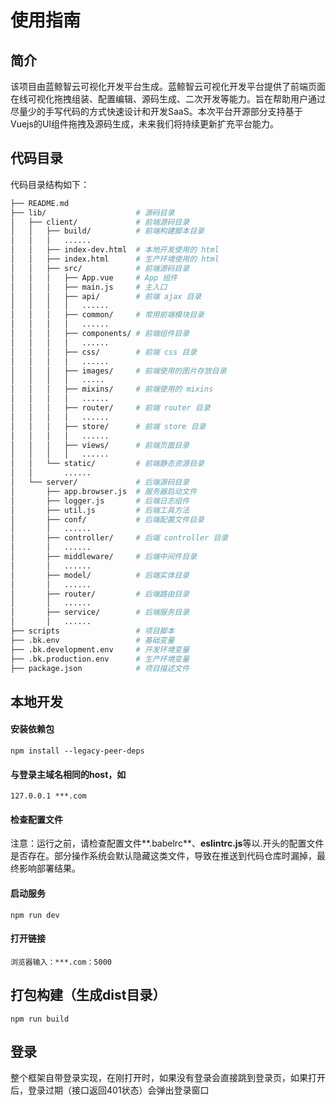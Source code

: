 # 使用指南

## 简介

该项目由蓝鲸智云可视化开发平台生成。蓝鲸智云可视化开发平台提供了前端页面在线可视化拖拽组装、配置编辑、源码生成、二次开发等能力。旨在帮助用户通过尽量少的手写代码的方式快速设计和开发SaaS。本次平台开源部分支持基于Vuejs的UI组件拖拽及源码生成，未来我们将持续更新扩充平台能力。

## 代码目录

代码目录结构如下：

```bash
├── README.md
├── lib/                    # 源码目录
│   ├── client/             # 前端源码目录
│   │   ├── build/          # 前端构建脚本目录
│   │   │   ......
│   │   ├── index-dev.html  # 本地开发使用的 html
│   │   ├── index.html      # 生产环境使用的 html
│   │   ├── src/            # 前端源码目录
│   │   │   ├── App.vue     # App 组件
│   │   │   ├── main.js     # 主入口
│   │   │   ├── api/        # 前端 ajax 目录
│   │   │   │   ......
│   │   │   ├── common/     # 常用前端模块目录
│   │   │   │   ......
│   │   │   ├── components/ # 前端组件目录
│   │   │   │   ......
│   │   │   ├── css/        # 前端 css 目录
│   │   │   │   ......
│   │   │   ├── images/     # 前端使用的图片存放目录
│   │   │   │   .....
│   │   │   ├── mixins/     # 前端使用的 mixins
│   │   │   │   ......
│   │   │   ├── router/     # 前端 router 目录
│   │   │   │   ......
│   │   │   ├── store/      # 前端 store 目录
│   │   │   │   ......
│   │   │   ├── views/      # 前端页面目录
│   │   │   │   ......
│   │   └── static/         # 前端静态资源目录
│   │       ......
│   └── server/             # 后端源码目录
│       ├── app.browser.js  # 服务器启动文件
│       ├── logger.js       # 后端日志组件
│       ├── util.js         # 后端工具方法
│       ├── conf/           # 后端配置文件目录
│       │   ......
│       ├── controller/     # 后端 controller 目录
│       │   ......
│       ├── middleware/     # 后端中间件目录
│       │   ......
│       ├── model/          # 后端实体目录
│       │   ......
│       ├── router/         # 后端路由目录
│       │   ......
│       ├── service/        # 后端服务目录
│       │   ......
├── scripts                 # 项目脚本
├── .bk.env                 # 基础变量
├── .bk.development.env     # 开发环境变量
├── .bk.production.env      # 生产环境变量
├── package.json            # 项目描述文件
```

## 本地开发

#### 安装依赖包
```
npm install --legacy-peer-deps
```

#### 与登录主域名相同的host，如
```
127.0.0.1 ***.com
```

#### 检查配置文件
注意：运行之前，请检查配置文件**.babelrc**、**eslintrc.js**等以.开头的配置文件是否存在。部分操作系统会默认隐藏这类文件，导致在推送到代码仓库时漏掉，最终影响部署结果。

#### 启动服务
```
npm run dev
```

#### 打开链接
```
浏览器输入：***.com：5000
```

## 打包构建（生成dist目录）
```
npm run build
```

## 登录
整个框架自带登录实现，在刚打开时，如果没有登录会直接跳到登录页，如果打开后，登录过期（接口返回401状态）会弹出登录窗口
